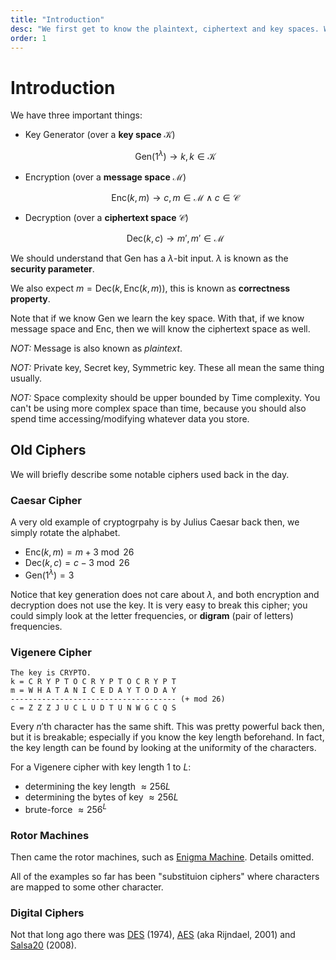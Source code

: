 ```yaml
---
title: "Introduction"
desc: "We first get to know the plaintext, ciphertext and key spaces. We also provide a quick background of historic ciphers."
order: 1
---
```


# Introduction

We have three important things:

- Key Generator (over a **key space** $\mathcal{K}$)

  $$
  \text{Gen}(1^\lambda) \to k, k \in \mathcal{K}
  $$

- Encryption (over a **message space** $\mathcal{M}$)

  $$
  \text{Enc}(k,m) \to c, m \in \mathcal{M} \land c \in \mathcal{C}
  $$

- Decryption (over a **ciphertext space** $\mathcal{C}$)

  $$
  \text{Dec}(k,c) \to m', m' \in \mathcal{M}
  $$

We should understand that $\text{Gen}$ has a $\lambda$-bit input. $\lambda$ is known as the **security parameter**.

We also expect $m=\text{Dec}(k,\text{Enc}(k,m))$, this is known as **correctness property**.

Note that if we know $\text{Gen}$ we learn the key space. With that, if we know message space and $\text{Enc}$, then we will know the ciphertext space as well.

_NOT:_ Message is also known as _plaintext_.

_NOT:_ Private key, Secret key, Symmetric key. These all mean the same thing usually.

_NOT:_ Space complexity should be upper bounded by Time complexity. You can't be using more complex space than time, because you should also spend time accessing/modifying whatever data you store.

## Old Ciphers

We will briefly describe some notable ciphers used back in the day.

### Caesar Cipher

A very old example of cryptogrpahy is by Julius Caesar back then, we simply rotate the alphabet.

- $\text{Enc}(k, m) = m + 3 \bmod 26$
- $\text{Dec}(k, c) = c - 3 \bmod 26$
- $\text{Gen}(1^\lambda) = 3$

Notice that key generation does not care about $\lambda$, and both encryption and decryption does not use the key. It is very easy to break this cipher; you could simply look at the letter frequencies, or **digram** (pair of letters) frequencies.

### Vigenere Cipher

```text
The key is CRYPTO.
k = C R Y P T O C R Y P T O C R Y P T
m = W H A T A N I C E D A Y T O D A Y
------------------------------------- (+ mod 26)
c = Z Z Z J U C L U D T U N W G C Q S
```

Every $n'$th character has the same shift. This was pretty powerful back then, but it is breakable; especially if you know the key length beforehand. In fact, the key length can be found by looking at the uniformity of the characters.

For a Vigenere cipher with key length $1$ to $L$:

- determining the key length $\approx 256L$
- determining the bytes of key $\approx 256L$
- brute-force $\approx 256^L$

### Rotor Machines

Then came the rotor machines, such as [Enigma Machine](https://en.wikipedia.org/wiki/Enigma_machine). Details omitted.

All of the examples so far has been "substituion ciphers" where characters are mapped to some other character.

### Digital Ciphers

Not that long ago there was [DES](https://en.wikipedia.org/wiki/Data_Encryption_Standard) (1974), [AES](https://en.wikipedia.org/wiki/Advanced_Encryption_Standard) (aka Rijndael, 2001) and [Salsa20](https://en.wikipedia.org/wiki/Salsa20) (2008).
